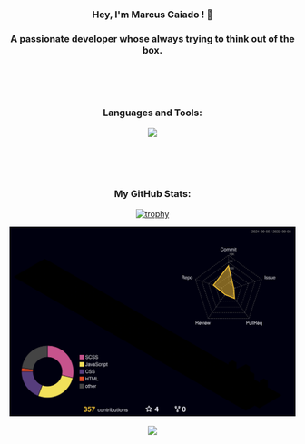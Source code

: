<h3 align="center">Hey, I'm Marcus Caiado ! 🍮</h3>
<h3 align="center">A passionate developer whose always trying to think out of the box.</h3>

<br>
<br>
<br>


<h3 align="center">Languages and Tools:</h3>
<p align="center">
<a href="https://skillicons.dev">
  <img src="https://skillicons.dev/icons?i=github,vscode,html,css,sass,bootstrap,javascript,react,php,nodejs,mysql,mongo" />
</a>
</p>


<br>
<br>
<br>

<h3 align="center">My GitHub Stats:</h3>
<div align="center">
 
 [![trophy](https://github-profile-trophy.vercel.app/?username=marcuscaiado&theme=darkhub&no-frame=true)](https://github.com/marcuscaiado/github-profile-trophy)
  
<img src="./profile-3d-contrib/profile-night-rainbow.svg" />
  



<div> 
  
<a href="http://WWW.linkedin.com/in/marcus-c-a13090249" target="_blank"><img src="https://img.shields.io/badge/-LinkedIn-%230077B5?style=for-the-badge&logo=linkedin&logoColor=white" target="_blank"></a> 
</div>

